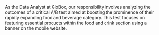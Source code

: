 As the Data Analyst at GloBox, our responsibility involves analyzing the outcomes of a critical A/B test aimed at boosting the prominence of their rapidly expanding food and beverage category. This test focuses on featuring essential products within the food and drink section using a banner on the mobile website.
